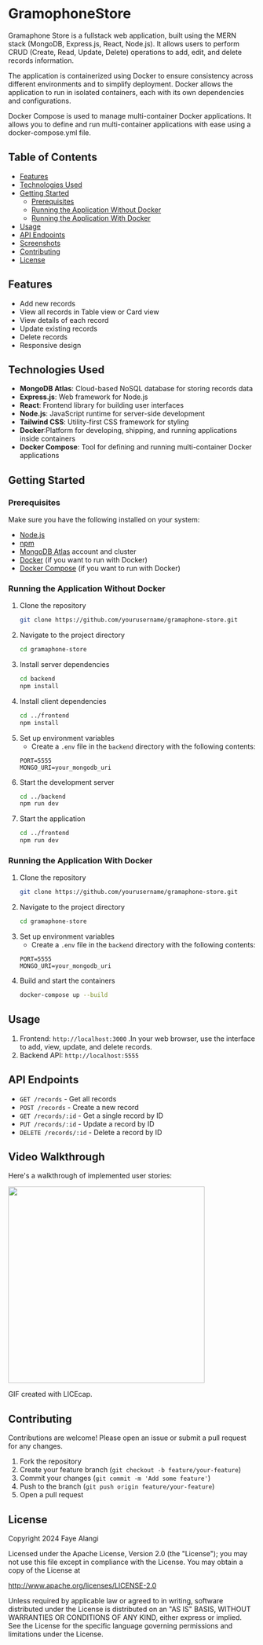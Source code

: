 # GramophoneStore
 

Gramaphone Store is a fullstack web application, built using the MERN stack (MongoDB, Express.js, React, Node.js). It allows users to perform CRUD (Create, Read, Update, Delete) operations to add, edit, and delete records information.

The application is containerized using Docker to ensure consistency across different environments and to simplify deployment. Docker allows the application to run in isolated containers, each with its own dependencies and configurations.

Docker Compose is used to manage multi-container Docker applications. It allows you to define and run multi-container applications with ease using a docker-compose.yml file.


## Table of Contents

- [Features](#features)
- [Technologies Used](#technologies-used)
- [Getting Started](#getting-started)
  - [Prerequisites](#prerequisites)
  - [Running the Application Without Docker](#running-the-application-without-docker)
  - [Running the Application With Docker](#running-the-application-with-docker)
- [Usage](#usage)
- [API Endpoints](#api-endpoints)
- [Screenshots](#screenshots)
- [Contributing](#contributing)
- [License](#license)

## Features

- Add new records
- View all records in Table view or Card view
- View details of each record
- Update existing records
- Delete records
- Responsive design

## Technologies Used

- **MongoDB Atlas**: Cloud-based NoSQL database for storing records data
- **Express.js**: Web framework for Node.js
- **React**: Frontend library for building user interfaces
- **Node.js**: JavaScript runtime for server-side development
- **Tailwind CSS**: Utility-first CSS framework for styling
- **Docker**:Platform for developing, shipping, and running applications inside containers
- **Docker Compose**: Tool for defining and running multi-container Docker applications

## Getting Started

### Prerequisites
Make sure you have the following installed on your system:

- [Node.js](https://nodejs.org/)
- [npm](https://www.npmjs.com/)
- [MongoDB Atlas](https://www.mongodb.com/cloud/atlas) account and cluster
- [Docker](https://www.docker.com/get-started) (if you want to run with Docker)
- [Docker Compose](https://docs.docker.com/compose/install/) (if you want to run with Docker)
### Running the Application Without Docker

1. Clone the repository
    ```sh
    git clone https://github.com/yourusername/gramaphone-store.git
    ```
2. Navigate to the project directory
    ```sh
    cd gramaphone-store
    ```
3. Install server dependencies
    ```sh
    cd backend
    npm install
    ```
4. Install client dependencies
    ```sh
    cd ../frontend
    npm install
    ```
5. Set up environment variables
    - Create a `.env` file in the `backend` directory with the following contents:
    ```.env
    PORT=5555
    MONGO_URI=your_mongodb_uri
    ```
6. Start the development server
    ```sh
    cd ../backend
    npm run dev
    ```
7. Start the application
    ```sh
    cd ../frontend
    npm run dev
    ```
### Running the Application With Docker

1. Clone the repository
    ```sh
    git clone https://github.com/yourusername/gramaphone-store.git
    ```
2. Navigate to the project directory
    ```sh
    cd gramaphone-store
    ```
3. Set up environment variables
    - Create a `.env` file in the `backend` directory with the following contents:
    ```.env
    PORT=5555
    MONGO_URI=your_mongodb_uri
    ```
4. Build and start the containers
    ```sh
    docker-compose up --build
    ```

## Usage

1. Frontend: `http://localhost:3000` .In your web browser, use the interface to add, view, update, and delete records.
3. Backend API: `http://localhost:5555`

## API Endpoints

- `GET /records` - Get all records
- `POST /records` - Create a new record
- `GET /records/:id` - Get a single record by ID
- `PUT /records/:id` - Update a record by ID
- `DELETE /records/:id` - Delete a record by ID


## Video Walkthrough

Here's a walkthrough of implemented user stories:

<img src="Walkthrough.gif" width=400><br>

GIF created with LICEcap.

## Contributing

Contributions are welcome! Please open an issue or submit a pull request for any changes.

1. Fork the repository
2. Create your feature branch (`git checkout -b feature/your-feature`)
3. Commit your changes (`git commit -m 'Add some feature'`)
4. Push to the branch (`git push origin feature/your-feature`)
5. Open a pull request

## License

Copyright 2024 Faye Alangi

Licensed under the Apache License, Version 2.0 (the "License");
you may not use this file except in compliance with the License.
You may obtain a copy of the License at

   http://www.apache.org/licenses/LICENSE-2.0

Unless required by applicable law or agreed to in writing, software
distributed under the License is distributed on an "AS IS" BASIS,
WITHOUT WARRANTIES OR CONDITIONS OF ANY KIND, either express or implied.
See the License for the specific language governing permissions and
limitations under the License.
